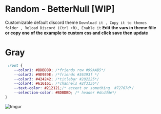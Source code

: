 # Random - BetterNull [WIP]
Customizable default discord theme 
`Download it , Copy it to themes folder , Reload Discord (Ctrl +R), Enable it`
**Edit the vars in theme fille or copy one of the example to custom css and click save then update** 
# Gray
```css
 :root {
    --color1: #BDBDBD; /*friends row #99AAB5*/
    --color2: #9E9E9E; /*friends #36393f */
    --color3: #424242; /*titlebar #202225*/
    --color4: #616161; /*channels #2f3136*/
    --text-color: #212121;/* accent or something  #72767d*/
    --selection-color: #BDBDBD; /* header #dcddde*/
}
```
![Imgur]('')
